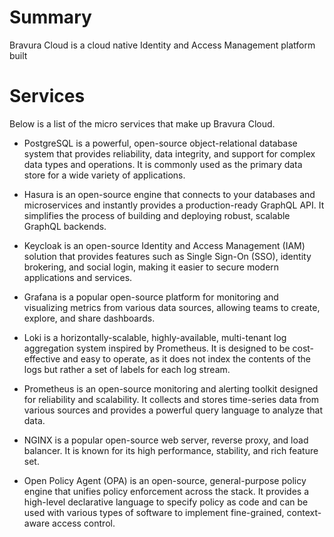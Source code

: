 # Summary

Bravura Cloud is a cloud native Identity and Access Management platform built 
# Services

Below is a list of the micro services that make up Bravura Cloud.

* PostgreSQL is a powerful, open-source object-relational database system that provides reliability, data integrity, and support for complex data types and operations. It is commonly used as the primary data store for a wide variety of applications.

* Hasura is an open-source engine that connects to your databases and microservices and instantly provides a production-ready GraphQL API. It simplifies the process of building and deploying robust, scalable GraphQL backends.

* Keycloak is an open-source Identity and Access Management (IAM) solution that provides features such as Single Sign-On (SSO), identity brokering, and social login, making it easier to secure modern applications and services.

* Grafana is a popular open-source platform for monitoring and visualizing metrics from various data sources, allowing teams to create, explore, and share dashboards.

* Loki is a horizontally-scalable, highly-available, multi-tenant log aggregation system inspired by Prometheus. It is designed to be cost-effective and easy to operate, as it does not index the contents of the logs but rather a set of labels for each log stream.

* Prometheus is an open-source monitoring and alerting toolkit designed for reliability and scalability. It collects and stores time-series data from various sources and provides a powerful query language to analyze that data.

* NGINX is a popular open-source web server, reverse proxy, and load balancer. It is known for its high performance, stability, and rich feature set.

* Open Policy Agent (OPA) is an open-source, general-purpose policy engine that unifies policy enforcement across the stack. It provides a high-level declarative language to specify policy as code and can be used with various types of software to implement fine-grained, context-aware access control.
